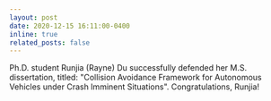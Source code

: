 ```yaml
---
layout: post
date: 2020-12-15 16:11:00-0400
inline: true
related_posts: false
---
```


Ph.D. student Runjia (Rayne) Du successfully defended her M.S. dissertation, titled: "Collision Avoidance Framework for Autonomous Vehicles under Crash Imminent Situations". Congratulations, Runjia!
